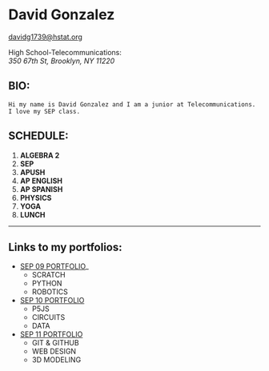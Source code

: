 # David Gonzalez

davidg1739@hstat.org

High School-Telecommunications:  
_350 67th St, Brooklyn, NY 11220_

## BIO:  
    Hi my name is David Gonzalez and I am a junior at Telecommunications. I love my SEP class.
    
## SCHEDULE:
1. **ALGEBRA 2**
2. **SEP**
3. **APUSH**
4. **AP ENGLISH**
5. **AP SPANISH**
6. **PHYSICS**
7. **YOGA**  
8. **LUNCH**

---

## Links to my portfolios:
   * [SEP 09 PORTFOLIO](https://sites.google.com/a/hstat.org/davidg1739sep09/)_  
     * SCRATCH
     * PYTHON
     * ROBOTICS
   * [SEP 10 PORTFOLIO](https://sites.google.com/a/hstat.org/davidg1739sep10/)
     * P5JS
     * CIRCUITS
     * DATA
   * [SEP 11 PORTFOLIO](https://sites.google.com/a/hstat.org/davidg1739sep11/)
     * GIT & GITHUB
     * WEB DESIGN
     * 3D MODELING